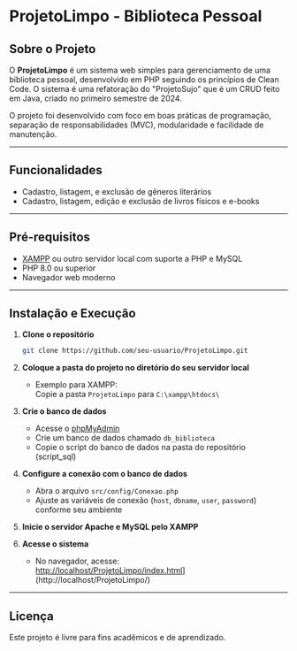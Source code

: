 # ProjetoLimpo - Biblioteca Pessoal

## Sobre o Projeto

O **ProjetoLimpo** é um sistema web simples para gerenciamento de uma biblioteca pessoal, desenvolvido em PHP seguindo os princípios de Clean Code. O sistema é uma refatoração do "ProjetoSujo" que é um CRUD feito em Java, criado no primeiro semestre de 2024.

O projeto foi desenvolvido com foco em boas práticas de programação, separação de responsabilidades (MVC), modularidade e facilidade de manutenção.

---

## Funcionalidades

- Cadastro, listagem, e exclusão de gêneros literários
- Cadastro, listagem, edição e exclusão de livros físicos e e-books

---

## Pré-requisitos

- [XAMPP](https://www.apachefriends.org/pt_br/index.html) ou outro servidor local com suporte a PHP e MySQL
- PHP 8.0 ou superior
- Navegador web moderno

---

## Instalação e Execução

1. **Clone o repositório**
   ```bash
   git clone https://github.com/seu-usuario/ProjetoLimpo.git
2. **Coloque a pasta do projeto no diretório do seu servidor local**
   - Exemplo para XAMPP:  
     Copie a pasta `ProjetoLimpo` para `C:\xampp\htdocs\`

3. **Crie o banco de dados**
   - Acesse o [phpMyAdmin](http://localhost/phpmyadmin)
   - Crie um banco de dados chamado `db_biblioteca` 
   - Copie o script do banco de dados na pasta do repositório (script_sql)

4. **Configure a conexão com o banco de dados**
   - Abra o arquivo `src/config/Conexao.php`
   - Ajuste as variáveis de conexão (`host`, `dbname`, `user`, `password`) conforme seu ambiente

5. **Inicie o servidor Apache e MySQL pelo XAMPP**

6. **Acesse o sistema**
   - No navegador, acesse:  
     [http://localhost/ProjetoLimpo/index.html](http://localhost/ProjetoLimpo/index.html)](http://localhost/ProjetoLimpo/)

---

## Licença

Este projeto é livre para fins acadêmicos e de aprendizado.

